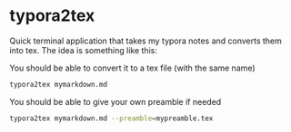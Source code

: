 # typora2tex
Quick terminal application that takes my typora notes and converts them into tex. 
The idea is something like this:

You should be able to convert it to a tex file (with the same name)
```bash
typora2tex mymarkdown.md
```

You should be able to give your own preamble if needed
```bash
typora2tex mymarkdown.md --preamble=mypreamble.tex
```
